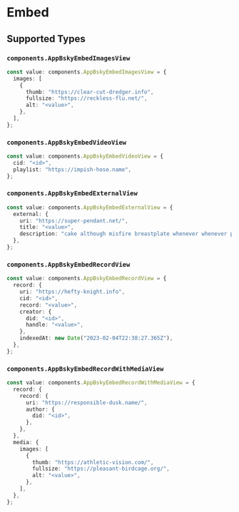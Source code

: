 # Embed


## Supported Types

### `components.AppBskyEmbedImagesView`

```typescript
const value: components.AppBskyEmbedImagesView = {
  images: [
    {
      thumb: "https://clear-cut-dredger.info",
      fullsize: "https://reckless-flu.net/",
      alt: "<value>",
    },
  ],
};
```

### `components.AppBskyEmbedVideoView`

```typescript
const value: components.AppBskyEmbedVideoView = {
  cid: "<id>",
  playlist: "https://impish-hose.name",
};
```

### `components.AppBskyEmbedExternalView`

```typescript
const value: components.AppBskyEmbedExternalView = {
  external: {
    uri: "https://super-pendant.net/",
    title: "<value>",
    description: "cake although misfire breastplate whenever whenever pomelo",
  },
};
```

### `components.AppBskyEmbedRecordView`

```typescript
const value: components.AppBskyEmbedRecordView = {
  record: {
    uri: "https://hefty-knight.info",
    cid: "<id>",
    record: "<value>",
    creator: {
      did: "<id>",
      handle: "<value>",
    },
    indexedAt: new Date("2023-02-04T22:38:27.365Z"),
  },
};
```

### `components.AppBskyEmbedRecordWithMediaView`

```typescript
const value: components.AppBskyEmbedRecordWithMediaView = {
  record: {
    record: {
      uri: "https://responsible-dusk.name/",
      author: {
        did: "<id>",
      },
    },
  },
  media: {
    images: [
      {
        thumb: "https://athletic-vision.com/",
        fullsize: "https://pleasant-birdcage.org/",
        alt: "<value>",
      },
    ],
  },
};
```

